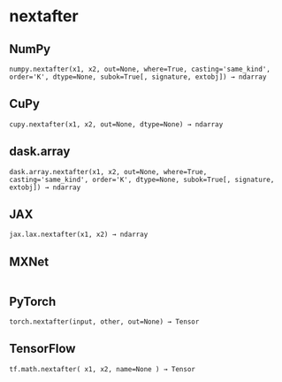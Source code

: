 # nextafter

## NumPy

```
numpy.nextafter(x1, x2, out=None, where=True, casting='same_kind', order='K', dtype=None, subok=True[, signature, extobj]) → ndarray
```

## CuPy

```
cupy.nextafter(x1, x2, out=None, dtype=None) → ndarray
```

## dask.array

```
dask.array.nextafter(x1, x2, out=None, where=True, casting='same_kind', order='K', dtype=None, subok=True[, signature, extobj]) → ndarray
```

## JAX

```
jax.lax.nextafter(x1, x2) → ndarray
```

## MXNet

```
```

## PyTorch

```
torch.nextafter(input, other, out=None) → Tensor
```

## TensorFlow

```
tf.math.nextafter( x1, x2, name=None ) → Tensor
```

